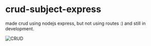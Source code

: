 # crud-subject-express
made crud using nodejs express, but not using routes :)
and still in development. 

![CRUD](https://1.bp.blogspot.com/-OHYn7_T2YEQ/YU5iqSXVkpI/AAAAAAAACrg/YT3_IwLY5pwevDX-nbssZl8gdwssFm2KQCNcBGAsYHQ/s1311/Screenshot_1.jpg)

